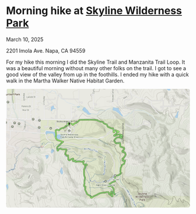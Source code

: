 # Morning hike at [Skyline Wilderness Park](https://www.skylinepark.org)
<!-- Date -->
March 10, 2025

<!-- Location -->
2201 Imola Ave. Napa, CA 94559

<!-- Description -->
For my hike this morning I did the Skyline Trail and Manzanita Trail Loop. It was a beautiful morning without many other folks on the trail. I got to see a good view of the valley from up in the foothills. I ended my hike with a quick walk in the Martha Walker Native Habitat Garden.

![Trail map of Skyline Wilderness Park](./journal-entries/images/2025-March-10/map.png)